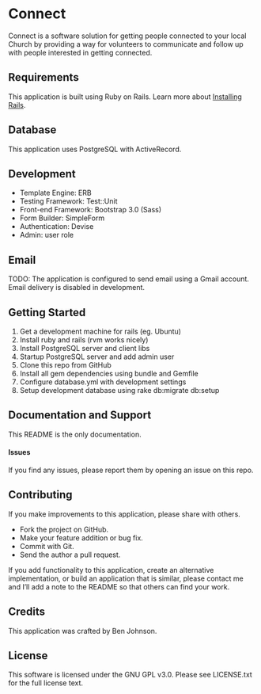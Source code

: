 Connect
=========

Connect is a software solution for getting people connected to your local 
Church by providing a way for volunteers to communicate and follow up with
people interested in getting connected.

Requirements
-------------

This application is built using Ruby on Rails. Learn more about [Installing Rails](http://railsapps.github.io/installing-rails.html).

Database
--------

This application uses PostgreSQL with ActiveRecord.

Development
-----------

-   Template Engine: ERB
-   Testing Framework: Test::Unit
-   Front-end Framework: Bootstrap 3.0 (Sass)
-   Form Builder: SimpleForm
-   Authentication: Devise
-   Admin: user role

Email
-----

TODO: The application is configured to send email using a Gmail account. Email delivery is disabled in development.

Getting Started
---------------

1. Get a development machine for rails (eg. Ubuntu)
2. Install ruby and rails (rvm works nicely)
3. Install PostgreSQL server and client libs
4. Startup PostgreSQL server and add admin user
5. Clone this repo from GitHub
6. Install all gem dependencies using bundle and Gemfile
7. Configure database.yml with development settings
8. Setup development database using rake db:migrate db:setup

Documentation and Support
-------------------------

This README is the only documentation.

#### Issues

If you find any issues, please report them by opening an issue on this repo.

Contributing
------------

If you make improvements to this application, please share with others.

-   Fork the project on GitHub.
-   Make your feature addition or bug fix.
-   Commit with Git.
-   Send the author a pull request.

If you add functionality to this application, create an alternative
implementation, or build an application that is similar, please contact
me and I’ll add a note to the README so that others can find your work.

Credits
-------

This application was crafted by Ben Johnson.

License
-------

This software is licensed under the GNU GPL v3.0. Please see LICENSE.txt for 
the full license text.

